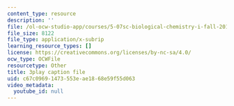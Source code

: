 ```yaml
---
content_type: resource
description: ''
file: /ol-ocw-studio-app/courses/5-07sc-biological-chemistry-i-fall-2013/c67c09691473553eae1868e59f55d063_IKXWnA5Xdqo.vtt
file_size: 8122
file_type: application/x-subrip
learning_resource_types: []
license: https://creativecommons.org/licenses/by-nc-sa/4.0/
ocw_type: OCWFile
resourcetype: Other
title: 3play caption file
uid: c67c0969-1473-553e-ae18-68e59f55d063
video_metadata:
  youtube_id: null
---
```

